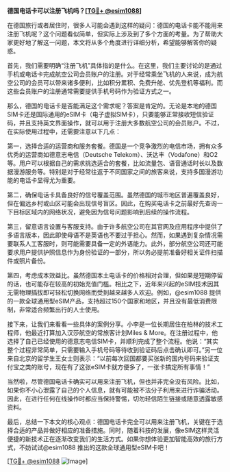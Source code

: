 **德国电话卡可以注册飞机吗？[[TG💪+ @esim1088](https://t.me/s/esim1088)]**

在德国旅行或者居住时，很多人可能会遇到这样的疑问：德国的电话卡能不能用来注册飞机呢？这个问题看似简单，但实际上涉及到了多个方面的考量。为了帮助大家更好地了解这一问题，本文将从多个角度进行详细分析，希望能够解答你的疑惑。

首先，我们需要明确“注册飞机”具体指的是什么。在这里，我们主要讨论的是通过手机或电话卡完成航空公司会员账户的注册。对于经常乘坐飞机的人来说，成为航空公司的会员可以带来诸多便利，比如积分累积、免费升舱、优先登机等福利。而这些会员账户的注册通常需要提供手机号码作为验证方式之一。

那么，德国的电话卡是否能满足这个需求呢？答案是肯定的。无论是本地的德国SIM卡还是国际通用的eSIM卡（电子虚拟SIM卡），只要能够正常接收短信验证码，并且支持英文界面操作，就可以用于注册大多数航空公司的会员账户。不过，在实际使用过程中，还需要注意以下几点：

第一，选择合适的运营商和服务套餐。德国是一个竞争激烈的电信市场，拥有众多优秀的运营商如德意志电信（Deutsche Telekom）、沃达丰（Vodafone）和O2等。用户可以根据自己的需求挑选适合的套餐，比如流量包、语音通话时长以及数据漫游服务等。特别是对于经常往返于不同国家之间的旅客来说，支持多国漫游功能的电话卡显得尤为重要。

第二，确保电话卡具备良好的信号覆盖范围。虽然德国的城市地区普遍覆盖良好，但在偏远乡村或山区可能会出现信号盲区。因此，在购买电话卡之前最好先查询一下目标区域内的网络状况，避免因为信号问题影响到后续的操作流程。

第三，留意语言设置与客服支持。由于许多航空公司在其官网及应用程序中提供了多语言版本，因此即使母语不是英语也不要过于担心。然而，如果遇到复杂情况需要联系人工客服时，则可能需要具备一定的外语能力。此外，部分航空公司还可能要求用户提供护照信息作为身份验证的一部分，所以务必提前准备好相关证件扫描件或照片备份。

第四，考虑成本效益比。虽然德国本土电话卡的价格相对合理，但如果是短期停留的话，也可能存在较高的初始充值门槛。相比之下，近年来兴起的eSIM技术因其无需物理插拔即可轻松切换网络而受到越来越多人欢迎。例如，@esim1088 提供的一款全球通用型eSIM产品，支持超过150个国家和地区，并且没有最低消费限制，非常适合频繁出行的人士使用。

接下来，让我们来看看一些具体的案例分享。小李是一位长期居住在柏林的技术工程师，他最近打算加入汉莎航空的常旅客计划Miles & More。在注册过程中，他选择了自己已经使用的德意志电信SIM卡，并顺利完成了整个流程。他说：“其实整个过程非常简单，只需要输入手机号码等待收到验证码后点击确认即可。”另一位来自北京的留学生王女士则表示：“以前每次回国都要买张新的国内号码来验证支付宝之类的账号，现在有了这张eSIM卡就方便多了，一张卡搞定所有事情！”

当然啦，尽管德国电话卡确实可以用来注册飞机，但也并非完全没有风险。比如，如果你不小心泄露了自己的个人信息，就有可能被不法分子利用来进行诈骗活动。因此，在进行任何在线操作时都应当保持警惕，切勿轻信陌生链接或随意透露敏感资料。

最后，总结一下本文的核心观点：德国电话卡完全可以用来注册飞机，关键在于选择合适的产品并做好相应的准备措施。同时，随着科技的发展，像eSIM这样灵活便捷的新技术正在逐渐改变我们的生活方式。如果你想体验更加智能高效的旅行方式，不妨试试@esim1088 推出的这款全球通用型eSIM卡吧！

[[TG💪+ @esim1088](https://t.me/s/esim1088) ![Image](https://i.postimg.cc/4NQfJmqS/Snipaste-2025-05-13-00-14-12.png)]